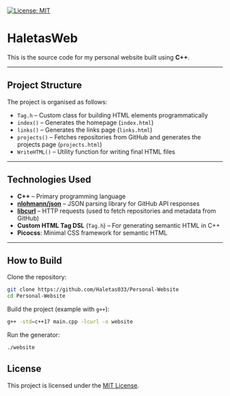 [![License: MIT](https://img.shields.io/badge/License-MIT-yellow.svg)](LICENSE)

# HaletasWeb

This is the source code for my personal website built using **C++**.

---

## Project Structure

The project is organised as follows:

- `Tag.h` – Custom class for building HTML elements programmatically  
- `index()` – Generates the homepage (`index.html`)  
- `links()` – Generates the links page (`links.html`)  
- `projects()` – Fetches repositories from GitHub and generates the projects page (`projects.html`)  
- `WriteHTML()` – Utility function for writing final HTML files  

---

## Technologies Used

- **C++** – Primary programming language  
- **[nlohmann/json](https://github.com/nlohmann/json)** – JSON parsing library for GitHub API responses  
- **[libcurl](https://curl.se/libcurl/)** – HTTP requests (used to fetch repositories and metadata from GitHub)  
- **Custom HTML Tag DSL** (`Tag.h`) – For generating semantic HTML in C++  
- **Picocss**: Minimal CSS framework for semantic HTML

---

## How to Build

Clone the repository:
```bash
git clone https://github.com/Haletas033/Personal-Website
cd Personal-Website
```
Build the project (example with `g++`):
```bash
g++ -std=c++17 main.cpp -lcurl -o website
```
Run the generator:
```bash
./website
```

## License

This project is licensed under the [MIT License](LICENSE).
